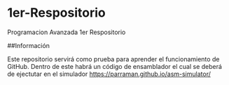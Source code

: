 # 1er-Respositorio
Programacion Avanzada 1er Respositorio

##Información

Este repositorio servirá como prueba para aprender el funcionamiento de GitHub. Dentro de este habrá un código de ensamblador el cual se deberá de ejectutar en el simulador https://parraman.github.io/asm-simulator/

